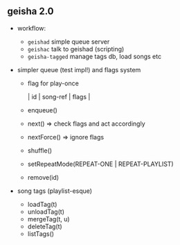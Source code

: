 ## geisha 2.0

 - workflow:
   - `geishad` simple queue server
   - `geishac` talk to geishad (scripting)
   - `geisha-tagged` manage tags db, load songs etc

 - simpler queue (test impl!) and flags system
   - flag for play-once

       | id | song-ref | flags |

   - enqueue()
   - next() => check flags and act accordingly
   - nextForce() => ignore flags
   - shuffle()
   - setRepeatMode(REPEAT-ONE | REPEAT-PLAYLIST)
   - remove(id)

 - song tags (playlist-esque)
   - loadTag(t)
   - unloadTag(t)
   - mergeTag(t, u)
   - deleteTag(t)
   - listTags()
